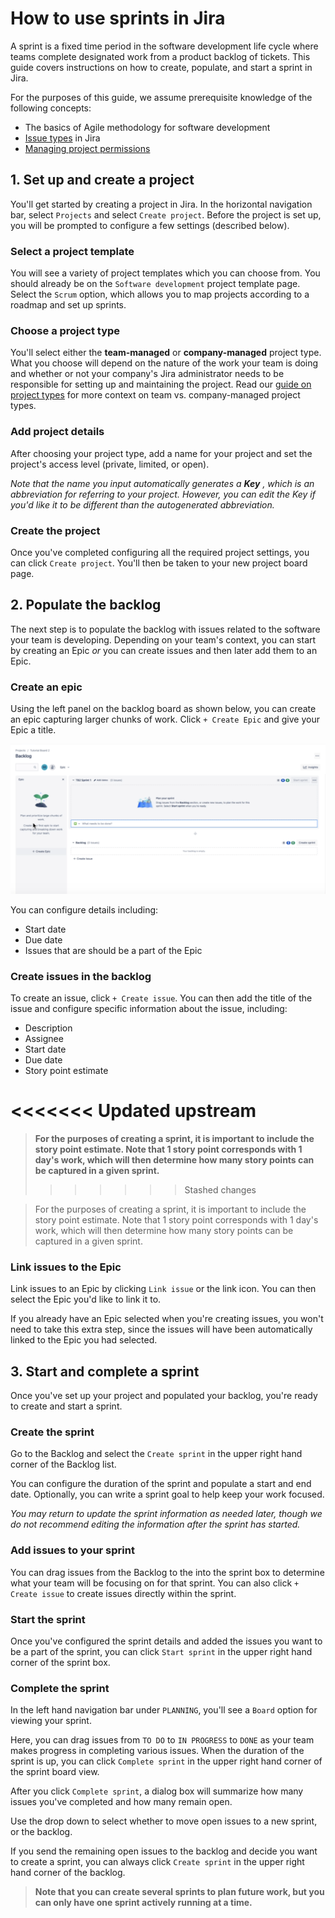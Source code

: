 # How to use sprints in Jira

A sprint is a fixed time period in the software development life cycle where teams complete designated work from a product backlog of tickets. This guide covers instructions on how to create, populate, and start a sprint in Jira. 

For the purposes of this guide, we assume prerequisite knowledge of the following concepts:

- The basics of Agile methodology for software development
- [Issue types](/support-articles/issue-types) in Jira 
- [Managing project permissions](/support-articles/project-permissions)

## 1. Set up and create a project

You'll get started by creating a project in Jira. In the horizontal navigation bar, select `Projects` and select `Create project`. Before the project is set up, you will be prompted to configure a few settings (described below).

### Select a project template

You will see a variety of project templates which you can choose from. You should already be on the `Software development` project template page. Select the `Scrum` option, which allows you to map projects according to a roadmap and set up sprints. 

### Choose a project type

You'll select either the **team-managed** or **company-managed** project type. What you choose will depend on the nature of the work your team is doing and whether or not your company's Jira administrator needs to be responsible for setting up and maintaining the project. Read our [guide on project types](/support-articles/project-types) for more context on team vs. company-managed project types. 

### Add project details

After choosing your project type, add a name for your project and set the project's access level (private, limited, or open). 

*Note that the name you input automatically generates a **Key** , which is an abbreviation for referring to your project. However, you can edit the Key if you'd like it to be different than the autogenerated abbreviation.*

### Create the project 

Once you've completed configuring all the required project settings, you can click `Create project`. You'll then be taken to your new project board page. 

## 2. Populate the backlog 

The next step is to populate the backlog with issues related to the software your team is developing. Depending on your team's context, you can start by creating an Epic *or* you can create issues and then later add them to an Epic. 

### Create an epic

Using the left panel on the backlog board as shown below, you can create an epic capturing larger chunks of work. Click `+ Create Epic` and give your Epic a title. 

![create-epic-screenshot](./images/create-epic.png)

You can configure details including:
- Start date
- Due date
- Issues that are should be a part of the Epic

### Create issues in the backlog 

To create an issue, click `+ Create issue`. You can then add the title of the issue and configure specific information about the issue, including:

- Description
- Assignee
- Start date
- Due date
- Story point estimate

<<<<<<< Updated upstream
=======
> **For the purposes of creating a sprint, it is important to include the story point estimate. Note that 1 story point corresponds with 1 day's work, which will then determine how many story points can be captured in a given sprint.**
>>>>>>> Stashed changes

> For the purposes of creating a sprint, it is important to include the story point estimate. Note that 1 story point corresponds with 1 day's work, which will then determine how many story points can be captured in a given sprint.

### Link issues to the Epic

Link issues to an Epic by clicking `Link issue` or the link icon. You can then select the Epic you'd like to link it to. 

If you already have an Epic selected when you're creating issues, you won't need to take this extra step, since the issues will have been automatically linked to the Epic you had selected.

## 3. Start and complete a sprint

Once you've set up your project and populated your backlog, you're ready to create and start a sprint.

### Create the sprint 
Go to the Backlog and select the `Create sprint` in the upper right hand corner of the Backlog list.

You can configure the duration of the sprint and populate a start and end date. Optionally, you can write a sprint goal to help keep your work focused. 

*You may return to update the sprint information as needed later, though we do not recommend editing the information after the sprint has started.*

### Add issues to your sprint

You can drag issues from the Backlog to the into the sprint box to determine what your team will be focusing on for that sprint. You can also click `+ Create issue` to create issues directly within the sprint. 

### Start the sprint

Once you've configured the sprint details and added the issues you want to be a part of the sprint, you can click `Start sprint` in the upper right hand corner of the sprint box. 
 
### Complete the sprint

In the left hand navigation bar under `PLANNING`, you'll see a `Board` option for viewing your sprint. 

Here, you can drag issues from `TO DO` to `IN PROGRESS` to `DONE` as your team makes progress in completing various issues. When the duration of the sprint is up, you can click `Complete sprint` in the upper right hand corner of the sprint board view. 

After you click `Complete sprint`, a dialog box will summarize how many issues you've completed and how many remain open. 

Use the drop down to select whether to move open issues to a new sprint, or the backlog. 

If you send the remaining open issues to the backlog and decide you want to create a sprint, you can always click `Create sprint` in the upper right hand corner of the backlog. 

> **Note that you can create several sprints to plan future work, but you can only have one sprint actively running at a time.** 





